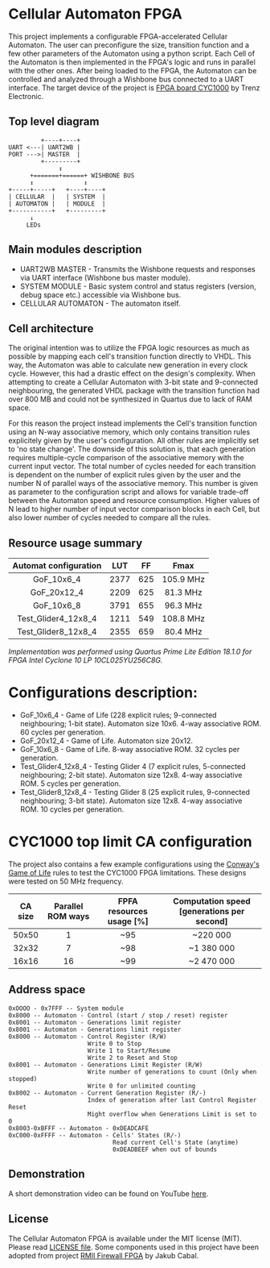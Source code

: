 # Cellular Automaton FPGA
This project implements a configurable FPGA-accelerated Cellular Automaton.
The user can preconfigure the size, transition function and a few other parameters of the Automaton using a python script.
Each Cell of the Automaton is then implemented in the FPGA's logic and runs in parallel with the other ones.
After being loaded to the FPGA, the Automaton can be controlled and analyzed through a Wishbone bus connected to a UART interface.
The target device of the project is [FPGA board CYC1000](https://wiki.trenz-electronic.de/display/PD/TEI0003+Getting+Started) by Trenz Electronic.

## Top level diagram
```
         +----+----+
UART <---| UART2WB |
PORT --->| MASTER  |
         +---------+
              ↕
      +=======+======+ WISHBONE BUS
      ↕              ↕
+-----+-----+   +----+----+
| CELLULAR  |   | SYSTEM  |
| AUTOMATON |   | MODULE  |
+-----------+   +---------+
      ↓
     LEDs
```
## Main modules description

* UART2WB MASTER - Transmits the Wishbone requests and responses via UART interface (Wishbone bus master module).
* SYSTEM MODULE - Basic system control and status registers (version, debug space etc.) accessible via Wishbone bus.
* CELLULAR AUTOMATON - The automaton itself.

## Cell architecture

The original intention was to utilize the FPGA logic resources as much as possible by mapping each cell's transition function directly to VHDL.
This way, the Automaton was able to calculate new generation in every clock cycle.
However, this had a drastic effect on the design's complexity.
When attempting to create a Cellular Automaton with 3-bit state and 9-connected neighbouring, the generated VHDL package with the transition function had over 800 MB and could not be synthesized in Quartus due to lack of RAM space.

For this reason the project instead implements the Cell's transition function using an N-way associative memory, which only contains transition rules explicitely given by the user's configuration.
All other rules are implicitly set to 'no state change'.
The downside of this solution is, that each generation requires multiple-cycle comparison of the associative memory with the current input vector.
The total number of cycles needed for each transition is dependent on the number of explicit rules given by the user and the number N of parallel ways of the associative memory.
This number is given as parameter to the configuration script and allows for variable trade-off between the Automaton speed and resource consumption.
Higher values of N lead to higher number of input vector comparison blocks in each Cell, but also lower number of cycles needed to compare all the rules.

## Resource usage summary

Automat configuration | LUT | FF | Fmax
:---:|:---:|:---:|:---:
GoF_10x6_4 | 2377 | 625 | 105.9 MHz
GoF_20x12_4 | 2209 | 625 | 81.3 MHz
GoF_10x6_8 | 3791 | 655 | 96.3 MHz
Test_Glider4_12x8_4 | 1211 | 549 | 108.8 MHz
Test_Glider8_12x8_4 | 2355 | 659 | 80.4 MHz

*Implementation was performed using Quartus Prime Lite Edition 18.1.0 for FPGA Intel Cyclone 10 LP 10CL025YU256C8G.*

# Configurations description:

* GoF_10x6_4 - Game of Life (228 explicit rules; 9-connected neighbouring; 1-bit state). Automaton size 10x6. 4-way associative ROM. 60 cycles per generation.
* GoF_20x12_4 - Game of Life. Automaton size 20x12.
* GoF_10x6_8 - Game of Life. 8-way associative ROM. 32 cycles per generation.
* Test_Glider4_12x8_4 - Testing Glider 4 (7 explicit rules, 5-connected neighbouring; 2-bit state). Automaton size 12x8. 4-way associative ROM. 5 cycles per generation.
* Test_Glider8_12x8_4 - Testing Glider 8 (25 explicit rules, 9-connected neighbouring; 3-bit state). Automaton size 12x8. 4-way associative ROM. 10 cycles per generation.

# CYC1000 top limit CA configuration

The project also contains a few example configurations using the [Conway's Game of Life](https://en.wikipedia.org/wiki/Conway%27s_Game_of_Life) rules to test the CYC1000 FPGA limitations.
These designs were tested on 50 MHz frequency.

CA size | Parallel ROM ways | FPFA resources usage [%] | Computation speed [generations per second]
:---:|:---:|:---:|:---:
50x50 | 1 | ~95 | ~220 000
32x32 | 7 | ~98 | ~1 380 000
16x16 | 16 | ~99 | ~2 470 000

## Address space
```
0xOOOO - 0x7FFF -- System module
0x8000 -- Automaton - Control (start / stop / reset) register
0x8001 -- Automaton - Generations limit register
0x8001 -- Automaton - Generations limit register
0x8000 -- Automaton - Control Register (R/W)
                      Write 0 to Stop
                      Write 1 to Start/Resume
                      Write 2 to Reset and Stop
0x8001 -- Automaton - Generations Limit Register (R/W)
                      Write number of generations to count (Only when stopped)
                      Write 0 for unlimited counting
0x8002 -- Automaton - Current Generation Register (R/-)
                      Index of generation after last Control Register Reset
                      Might overflow when Generations Limit is set to 0
0x8003-0xBFFF -- Automaton - 0xDEADCAFE
0xC000-0xFFFF -- Automaton - Cells' States (R/-)
                             Read current Cell's State (anytime)
                             0xDEADBEEF when out of bounds
```

## Demonstration

A short demonstration video can be found on YouTube [here](https://www.youtube.com/watch?v=hjwHe8eW5a8).

## License
The Cellular Automaton FPGA is available under the MIT license (MIT). Please read [LICENSE file](LICENSE).
Some components used in this project have been adopted from project [RMII Firewall FPGA](https://github.com/jakubcabal/rmii-firewall-fpga) by Jakub Cabal.